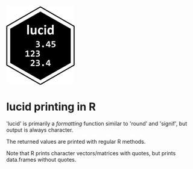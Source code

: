 
![lucid](figure/lucid_logo.png?raw=true)

lucid printing in R
=====




'lucid' is primarily a _formatting_ function similar to
'round' and 'signif', but output is always character.

The returned values are printed with regular R methods.

Note that R prints character vectors/matrices with quotes,
but prints data.frames without quotes.
